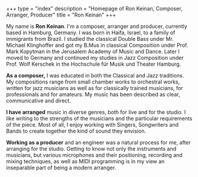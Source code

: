 +++
type = "index"
description = "Homepage of Ron Keinan, Composer, Arranger, Producer"
title = "Ron Keinan"
+++
<p>My name is <strong>Ron Keinan</strong>. I'm a composer, arranger and producer, currently based in Hamburg, Germany. I was born in Haifa, Israel, to a family of immigrants from Brazil. I studied the classical Double Bass under Mr. Michael Klinghoffer and got my B.Mus in classical Composition under Prof. Mark Kopytman in the Jerusalem Academy of Music and Dance. Later I moved to Germany and continued my studies in Jazz Composition under Prof. Wolf Kerschek in the Hochschule für Musik und Theater Hamburg.</p>  

<p id="composer"><strong>As a composer,</strong> I was educated in both the Classical and Jazz traditions. My compositions range from small chamber works to orchestral works, written for jazz musicians as well as  for classically trained musicians, for professionals and for amateurs. My music has been described as clear, communicative and direct.</p> 

<p id="arranger"><strong>I have arranged</strong> music in diverse genres, both for live and for the studio. I like writing to the strengths of the musicians and the particular requirements of the piece. Most of all, I enjoy working with Singers, Songwriters and Bands to create together the kind of sound they envision.</p>  

<p id="producer"><strong>Working as a producer</strong> and an engineer was a natural process for me, after arranging for the studio. Getting to know not only the instruments and musicians, but various microphones and their positioning, recording and mixing techniques, as well as MIDI programming is in my view an inseparable part of being a modern arranger. </p>  
